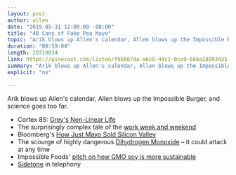 ```yaml
---
layout: post
author: allen
date: "2019-05-31 12:00:00 -08:00"
title: "40 Cans of Fake Pea Mayo"
topic: "Arik blows up Allen's calendar, Allen blows up the Impossible Burger, and science goes too far."
duration: "00:59:04"
length: 28719034
link: https://pinecast.com/listen/f96687da-a6c8-44c1-bce9-66ba28893435.mp3
summary: "Arik blows up Allen's calendar, Allen blows up the Impossible Burger, and science goes too far."
explicit: "no"

---
```


Arik blows up Allen's calendar, Allen blows up the Impossible Burger, and science goes too far.

- Cortex 85: [Grey's Non-Linear Life](https://www.relay.fm/cortex/85)
- The surprisingly complex tale of the [work week and weekend](https://en.wikipedia.org/wiki/Workweek_and_weekend)
- Bloomberg's [How Just Mayo Sold Silicon Valley](https://www.bloomberg.com/features/2016-hampton-creek-just-mayo/)
- The scourge of highly dangerous [Dihydrogen Monoxide](https://en.wikipedia.org/wiki/Dihydrogen_monoxide_parody) – it could attack at any time
- Impossible Foods' [pitch on how GMO soy is more sustainable](https://medium.com/impossible-foods/how-our-commitment-to-consumers-and-our-planet-led-us-to-use-gm-soy-23f880c93408)
- [Sidetone](https://en.wikipedia.org/wiki/Sidetone) in telephony